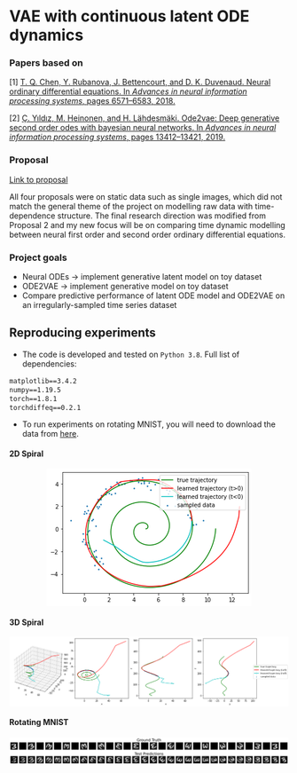 # VAE with continuous latent ODE dynamics

### Papers based on
[1] [T. Q. Chen, Y. Rubanova, J. Bettencourt, and D. K. Duvenaud. Neural ordinary differential equations. In _Advances in neural information processing systems_, pages 6571–6583, 2018.](https://papers.nips.cc/paper/2018/hash/69386f6bb1dfed68692a24c8686939b9-Abstract.html)

[2] [Ç. Yıldız, M. Heinonen, and H. Lähdesmäki. Ode2vae: Deep generative second order odes with bayesian neural networks. In _Advances in neural information processing systems_, pages 13412–13421, 2019.](https://papers.nips.cc/paper/2019/hash/99a401435dcb65c4008d3ad22c8cdad0-Abstract.html)

### Proposal
[Link to proposal](https://github.com/yufung/hse-ml-project/blob/main/docs/HSE-ML-Project-Proposal.pdf)

All four proposals were on static data such as single images, which did not match the general theme of the project on modelling raw data with time-dependence structure. The final research direction was modified from Proposal 2 and my new focus will be on comparing time dynamic modelling between neural first order and second order ordinary differential equations.

### Project goals

* Neural ODEs -> implement generative latent model on toy dataset
* ODE2VAE -> implement generative model on toy dataset
* Compare predictive performance of latent ODE model and ODE2VAE on an irregularly-sampled time series dataset

## Reproducing experiments

* The code is developed and tested on `Python 3.8`. Full list of dependencies:
```
matplotlib==3.4.2
numpy==1.19.5
torch==1.8.1
torchdiffeq==0.2.1
```

* To run experiments on rotating MNIST, you will need to download the data from [here](https://1drv.ms/u/s!AoCg_EHL_pqdhvJXVYVDdL2ww4ibOA).

#### 2D Spiral

<p align="center">
<img align="middle" src="./assets/2dode.png" alt="Neural ODE on 2D Spiral" />
</p>


#### 3D Spiral

<p align="center">
<img align="middle" src="./assets/3dode.png" alt="Neural ODE on 2D Spiral" />
</p>

#### Rotating MNIST

<p align="center">
<img align="middle" src="./assets/rotmode2.png" alt="ODE2VAE on Rotating MNIST" />
</p>
